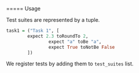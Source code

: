 
===== Usage

Test suites are represented by a tuple.

``` Haskell
task1 = ("Task 1", [    
		expect 2.3 toRoundTo 2,    
                expect "a" toBe "a",    
                expect True toNotBe False    
        ]) 
```

We register tests by adding them to `test_suites` list.
